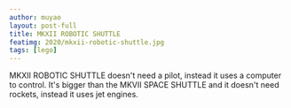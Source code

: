 ```yaml
---
author: muyao
layout: post-full
title: MKXII ROBOTIC SHUTTLE
featimg: 2020/mkxii-robotic-shuttle.jpg
tags: [lego]
---
```


MKXII ROBOTIC SHUTTLE doesn't need a pilot, instead it uses a computer to
control. It's bigger than the MKVII SPACE SHUTTLE and it doesn't need rockets,
instead it uses jet engines.
